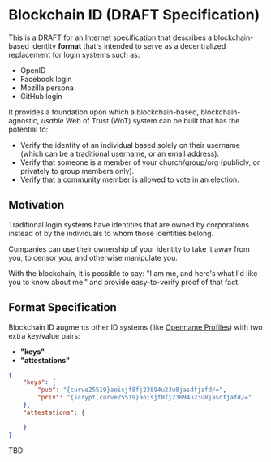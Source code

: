 # Blockchain ID (DRAFT Specification)

This is a DRAFT for an Internet specification that describes a blockchain-based identity __format__ that's intended to serve as a decentralized replacement for login systems such as:

- OpenID
- Facebook login
- Mozilla persona
- GitHub login

It provides a foundation upon which a blockchain-based, blockchain-agnostic, *usable* Web of Trust (WoT) system can be built that has the potential to:

- Verify the identity of an individual based solely on their username (which can be a traditional username, or an email address).
- Verify that someone is a member of your church/group/org (publicly, or privately to group members only).
- Verify that a community member is allowed to vote in an election.

## Motivation

Traditional login systems have identities that are owned by corporations instead of by the individuals to whom those identities belong.

Companies can use their ownership of your identity to take it away from you, to censor you, and otherwise manipulate you.

With the blockchain, it is possible to say: "I am me, and here's what I'd like you to know about me." and provide easy-to-verify proof of that fact.

## Format Specification

Blockchain ID augments other ID systems (like [Openname Profiles](https://github.com/openname/openname-specifications)) with two extra key/value pairs:

- __"keys"__
- __"attestations"__

```json
{
    "keys": {
        "pub": "{curve25519}aoisjf8fj23894u23u8jasdfjafd/=",
        "priv": "{scrypt,curve25519}aoisjf8fj23894u23u8jasdfjafd/="
    },
    "attestations": {

    }
}
```

TBD